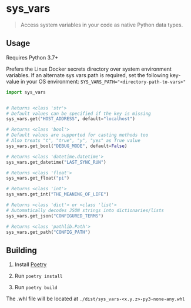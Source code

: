 # sys_vars

> Access system variables in your code as native Python data types.

## Usage

Requires Python 3.7+

Prefers the Linux Docker secrets directory over system environment variables.
If an alternate sys vars path is required,
set the following key-value in your OS environment:
`SYS_VARS_PATH="<directory-path-to-vars>"`

```python
import sys_vars


# Returns <class 'str'>
# Default values can be specified if the key is missing
sys_vars.get("HOST_ADDRESS", default="localhost")

# Returns <class 'bool'>
# Default values are supported for casting methods too
# Also treats "t", "true", "y", "yes" as True value
sys_vars.get_bool("DEBUG_MODE", default=False)

# Returns <class 'datetime.datetime'>
sys_vars.get_datetime("LAST_SYNC_RUN")

# Returns <class 'float'>
sys_vars.get_float("pi")

# Returns <class 'int'>
sys_vars.get_int("THE_MEANING_OF_LIFE")

# Returns <class 'dict'> or <class 'list'>
# Automatically decodes JSON strings into dictionaries/lists
sys_vars.get_json("CONFIGURED_TERMS")

# Returns <class 'pathlib.Path'>
sys_vars.get_path("CONFIG_PATH")
```

## Building

1. Install [Poetry](https://python-poetry.org/)

1. Run `poetry install`

1. Run `poetry build`

The .whl file will be located at `./dist/sys_vars-<x.y.z>-py3-none-any.whl`
